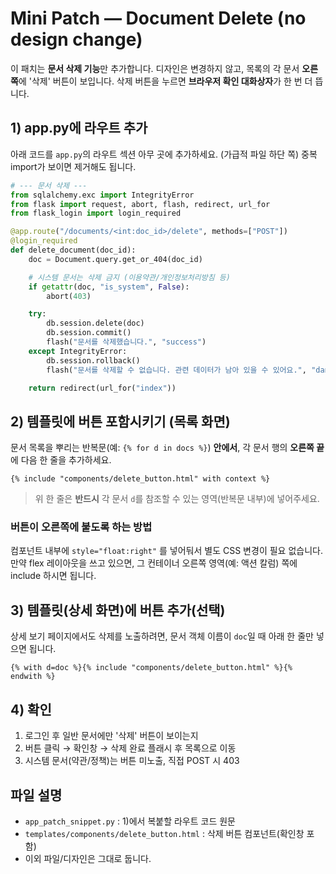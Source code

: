 
# Mini Patch — Document Delete (no design change)

이 패치는 **문서 삭제 기능**만 추가합니다. 디자인은 변경하지 않고, 목록의 각 문서 **오른쪽**에 '삭제' 버튼이 보입니다.
삭제 버튼을 누르면 **브라우저 확인 대화상자**가 한 번 더 뜹니다.

## 1) app.py에 라우트 추가
아래 코드를 `app.py`의 라우트 섹션 아무 곳에 추가하세요. (가급적 파일 하단 쪽)
중복 import가 보이면 제거해도 됩니다.

```python
# --- 문서 삭제 ---
from sqlalchemy.exc import IntegrityError
from flask import request, abort, flash, redirect, url_for
from flask_login import login_required

@app.route("/documents/<int:doc_id>/delete", methods=["POST"])
@login_required
def delete_document(doc_id):
    doc = Document.query.get_or_404(doc_id)

    # 시스템 문서는 삭제 금지 (이용약관/개인정보처리방침 등)
    if getattr(doc, "is_system", False):
        abort(403)

    try:
        db.session.delete(doc)
        db.session.commit()
        flash("문서를 삭제했습니다.", "success")
    except IntegrityError:
        db.session.rollback()
        flash("문서를 삭제할 수 없습니다. 관련 데이터가 남아 있을 수 있어요.", "danger")

    return redirect(url_for("index"))
```

## 2) 템플릿에 버튼 포함시키기 (목록 화면)
문서 목록을 뿌리는 반복문(예: `{% for d in docs %}`) **안에서**, 각 문서 행의 **오른쪽 끝**에 다음 한 줄을 추가하세요.

```jinja2
{% include "components/delete_button.html" with context %}
```

> 위 한 줄은 **반드시** 각 문서 `d`를 참조할 수 있는 영역(반복문 내부)에 넣어주세요.

### 버튼이 오른쪽에 붙도록 하는 방법
컴포넌트 내부에 `style="float:right"` 를 넣어둬서 별도 CSS 변경이 필요 없습니다.
만약 flex 레이아웃을 쓰고 있으면, 그 컨테이너 오른쪽 영역(예: 액션 칼럼) 쪽에 include 하시면 됩니다.

## 3) 템플릿(상세 화면)에 버튼 추가(선택)
상세 보기 페이지에서도 삭제를 노출하려면, 문서 객체 이름이 `doc`일 때 아래 한 줄만 넣으면 됩니다.

```jinja2
{% with d=doc %}{% include "components/delete_button.html" %}{% endwith %}
```

## 4) 확인
1. 로그인 후 일반 문서에만 '삭제' 버튼이 보이는지
2. 버튼 클릭 → 확인창 → 삭제 완료 플래시 후 목록으로 이동
3. 시스템 문서(약관/정책)는 버튼 미노출, 직접 POST 시 403

## 파일 설명
- `app_patch_snippet.py` : 1)에서 복붙할 라우트 코드 원문
- `templates/components/delete_button.html` : 삭제 버튼 컴포넌트(확인창 포함)
- 이외 파일/디자인은 그대로 둡니다.
